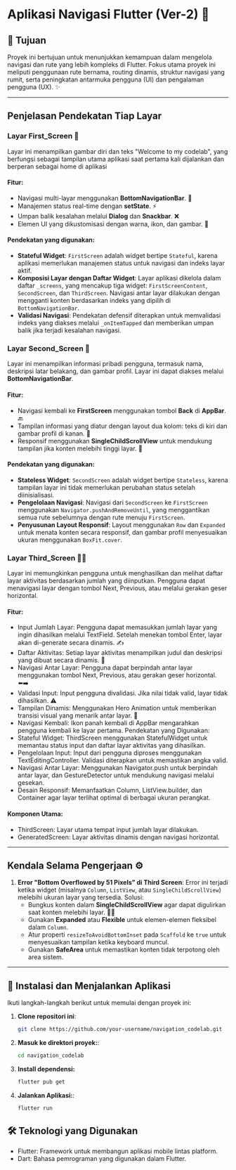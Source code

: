 # Aplikasi Navigasi Flutter (Ver-2) 🚀

## 📜 Tujuan
Proyek ini bertujuan untuk menunjukkan kemampuan dalam mengelola navigasi dan rute yang lebih kompleks di Flutter. Fokus utama proyek ini meliputi penggunaan rute bernama, routing dinamis, struktur navigasi yang rumit, serta peningkatan antarmuka pengguna (UI) dan pengalaman pengguna (UX). ✨

---

## Penjelasan Pendekatan Tiap Layar

### Layar **First_Screen** 👋
Layar ini menampilkan gambar diri dan teks "Welcome to my codelab", yang berfungsi sebagai tampilan utama aplikasi saat pertama kali dijalankan dan berperan sebagai home di aplikasi
#### Fitur:
- Navigasi multi-layar menggunakan **BottomNavigationBar**. 📱
- Manajemen status real-time dengan **setState**. ⚡
- Umpan balik kesalahan melalui **Dialog** dan **Snackbar**. ❌
- Elemen UI yang dikustomisasi dengan warna, ikon, dan gambar. 🎨

#### Pendekatan yang digunakan:
- **Stateful Widget**: `FirstScreen` adalah widget bertipe `Stateful`, karena aplikasi memerlukan manajemen status untuk navigasi dan indeks layar aktif.
- **Komposisi Layar dengan Daftar Widget**: Layar aplikasi dikelola dalam daftar `_screens`, yang mencakup tiga widget: `FirstScreenContent`, `SecondScreen`, dan `ThirdScreen`. Navigasi antar layar dilakukan dengan mengganti konten berdasarkan indeks yang dipilih di `BottomNavigationBar`.
- **Validasi Navigasi**: Pendekatan defensif diterapkan untuk memvalidasi indeks yang diakses melalui `_onItemTapped` dan memberikan umpan balik jika terjadi kesalahan navigasi.

### Layar **Second_Screen** 👤
Layar ini menampilkan informasi pribadi pengguna, termasuk nama, deskripsi latar belakang, dan gambar profil. Layar ini dapat diakses melalui **BottomNavigationBar**.
#### Fitur:
- Navigasi kembali ke **FirstScreen** menggunakan tombol **Back** di **AppBar**. 🔙
- Tampilan informasi yang diatur dengan layout dua kolom: teks di kiri dan gambar profil di kanan. 📸
- Responsif menggunakan **SingleChildScrollView** untuk mendukung tampilan jika konten melebihi tinggi layar. 📜

#### Pendekatan yang digunakan:
- **Stateless Widget**: `SecondScreen` adalah widget bertipe `Stateless`, karena tampilan layar ini tidak memerlukan perubahan status setelah diinisialisasi.
- **Pengelolaan Navigasi**: Navigasi dari `SecondScreen` ke `FirstScreen` menggunakan `Navigator.pushAndRemoveUntil`, yang menggantikan semua rute sebelumnya dengan rute menuju `FirstScreen`.
- **Penyusunan Layout Responsif**: Layout menggunakan `Row` dan `Expanded` untuk menata konten secara responsif, dan gambar profil menyesuaikan ukuran menggunakan `BoxFit.cover`.

### Layar **Third_Screen** 🏃‍♂️
Layar ini memungkinkan pengguna untuk menghasilkan dan melihat daftar layar aktivitas berdasarkan jumlah yang diinputkan. Pengguna dapat menavigasi layar dengan tombol Next, Previous, atau melalui gerakan geser horizontal.
#### Fitur:
- Input Jumlah Layar: Pengguna dapat memasukkan jumlah layar yang ingin dihasilkan melalui TextField. Setelah menekan tombol Enter, layar akan di-generate secara dinamis. ✍️
- Daftar Aktivitas: Setiap layar aktivitas menampilkan judul dan deskripsi yang dibuat secara dinamis. 💬
- Navigasi Antar Layar: Pengguna dapat berpindah antar layar menggunakan tombol Next, Previous, atau gerakan geser horizontal. ⬅️➡️
- Validasi Input: Input pengguna divalidasi. Jika nilai tidak valid, layar tidak dihasilkan. ⚠️
- Tampilan Dinamis: Menggunakan Hero Animation untuk memberikan transisi visual yang menarik antar layar. 🌟
- Navigasi Kembali: Ikon panah kembali di AppBar mengarahkan pengguna kembali ke layar pertama.
Pendekatan yang Digunakan:
- Stateful Widget: ThirdScreen menggunakan StatefulWidget untuk memantau status input dan daftar layar aktivitas yang dihasilkan.
- Pengelolaan Input: Input dari pengguna diproses menggunakan TextEditingController. Validasi diterapkan untuk memastikan angka valid.
- Navigasi Antar Layar: Menggunakan Navigator.push untuk berpindah antar layar, dan GestureDetector untuk mendukung navigasi melalui gesekan.
- Desain Responsif: Memanfaatkan Column, ListView.builder, dan Container agar layar terlihat optimal di berbagai ukuran perangkat.
#### Komponen Utama:
- ThirdScreen: Layar utama tempat input jumlah layar dilakukan.
- GeneratedScreen: Layar aktivitas dinamis dengan navigasi horizontal.

---

## Kendala Selama Pengerjaan ⚙️
1. **Error "Bottom Overflowed by 51 Pixels" di Third Screen**:
   Error ini terjadi ketika widget (misalnya `Column`, `ListView`, atau `SingleChildScrollView`) melebihi ukuran layar yang tersedia. Solusi:
   - Bungkus konten dalam **SingleChildScrollView** agar dapat digulirkan saat konten melebihi layar. 🧑‍💻
   - Gunakan **Expanded** atau **Flexible** untuk elemen-elemen fleksibel dalam `Column`.
   - Atur properti `resizeToAvoidBottomInset` pada `Scaffold` ke `true` untuk menyesuaikan tampilan ketika keyboard muncul.
   - Gunakan **SafeArea** untuk memastikan konten tidak terpotong oleh area sistem.

---

## 🔧 Instalasi dan Menjalankan Aplikasi

Ikuti langkah-langkah berikut untuk memulai dengan proyek ini:

1. **Clone repositori ini**:
   ```bash
   git clone https://github.com/your-username/navigation_codelab.git

2. **Masuk ke direktori proyek:**:
   ```bash
   cd navigation_codelab
   
4. **Install dependensi:**
   ```bash
   flutter pub get
   
6. **Jalankan Aplikasi:**:
   ```bash
   flutter run

## 🛠️ Teknologi yang Digunakan
- Flutter: Framework untuk membangun aplikasi mobile lintas platform.
- Dart: Bahasa pemrograman yang digunakan dalam Flutter.
